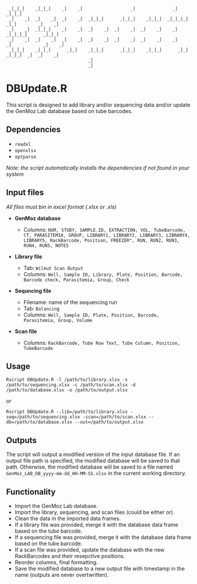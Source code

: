      _|_|_|    _|_|_|    _|    _|                  _|              _|                    _|_|_|   
     _|    _|  _|    _|  _|    _|  _|_|_|      _|_|_|    _|_|_|  _|_|_|_|    _|_|        _|    _| 
     _|    _|  _|_|_|    _|    _|  _|    _|  _|    _|  _|    _|    _|      _|_|_|_|      _|_|_|   
     _|    _|  _|    _|  _|    _|  _|    _|  _|    _|  _|    _|    _|      _|            _|    _| 
     _|_|_|    _|_|_|      _|_|    _|_|_|      _|_|_|    _|_|_|      _|_|    _|_|_|  _|  _|    _| 
                                   _|                                                              
                                   _|                                                                                                                                                         
# DBUpdate.R
This script is designed to add library and/or sequencing data and/or update the GenMoz Lab database based on tube barcodes.

## Dependencies

* `readxl`
* `openxlsx`
* `optparse`

*Note: the script automatically installs the dependencies if not found in your system*

## Input files
*All files must bin in excel format (.xlsx or .xls)*

* **GenMoz database**
     * Columns: ```NUM, STUDY, SAMPLE.ID, EXTRACTION, VOL, TubeBarcode, CT, PARASITEMIA, GROUP, LIBRARY1, LIBRARY2, LIBRARY3, LIBRARY4, LIBRARY5, RackBarcode, Position, FREEZER", RUN, RUN2, RUN3, RUN4, RUN5, NOTES```
* **Library file**
     * Tab: ```Wilmut Scan Output``` 
     * Columns: ```Well, Sample ID, Library, Plate, Position, Barcode, Barcode check, Parasitemia, Group, Check```
* **Sequncing file**
    * Filename: name of the sequencing run
    * Tab: ```Balancing```
    * Columns: ```Well, Sample ID, Plate, Position, Barcode, Parasitemia, Group, Volume```

* **Scan file**
     * Columns: ```RackBarcode, Tube Row Text, Tube Column, Position, TubeBarcode```


## Usage

```
Rscript DBUpdate.R -l /path/to/library.xlsx -s /path/to/sequencing.xlsx -c /path/to/scan.xlsx -d /path/to/database.xlsx -o /path/to/output.xlsx
```
or

```
Rscript DBUpdate.R --lib=/path/to/library.xlsx -seq=/path/to/sequencing.xlsx -scan=/path/to/scan.xlsx --db=/path/to/database.xlsx --out=/path/to/output.xlsx
```


## Outputs
The script will output a modified version of the input database file. If an output file path is specified, the modified database will be saved to that path. Otherwise, the modified database will be saved to a file named `GenMoz_LAB_DB_yyyy-mm-dd_HH-MM-SS.xlsx` in the current working directory.

## Functionality
* Import the GenMoz Lab database.
* Import the library, sequencing, and scan files (could be either or).
* Clean the data in the imported data frames.
* If a library file was provided, merge it with the database data frame based on the tube barcode.
* If a sequencing file was provided, merge it with the database data frame based on the tube barcode.
* If a scan file was provided, update the database with the new RackBarcodes and their resepctive positions.
* Reorder columns, final formatting.
* Save the modified database to a new output file with timestamp in the name (outputs are never overtwritten).
